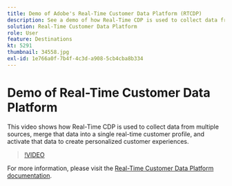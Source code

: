 ```yaml
---
title: Demo of Adobe's Real-Time Customer Data Platform (RTCDP)
description: See a demo of how Real-Time CDP is used to collect data from multiple sources, merge that data into a single real-time customer profile, and activate that data to create personalized customer experiences.
solution: Real-Time Customer Data Platform
role: User
feature: Destinations
kt: 5291
thumbnail: 34558.jpg
exl-id: 1e766a0f-7b4f-4c3d-a908-5cb4cba8b334
---
```

# Demo of Real-Time Customer Data Platform

This video shows how Real-Time CDP is used to collect data from multiple sources, merge that data into a single real-time customer profile, and activate that data to create personalized customer experiences.

>[!VIDEO](https://video.tv.adobe.com/v/34558?quality=12&learn=on)


For  more information, please visit the [Real-Time Customer Data Platform documentation](https://experienceleague.adobe.com/docs/experience-platform/rtcdp/overview.html).